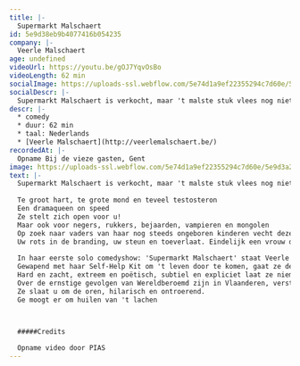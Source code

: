```yaml
---
title: |-
  Supermarkt Malschaert
id: 5e9d38eb9b4077416b054235
company: |-
  Veerle Malschaert
age: undefined
videoUrl: https://youtu.be/gOJ7YqvOsBo
videoLength: 62 min
socialImage: https://uploads-ssl.webflow.com/5e74d1a9ef22355294c7d60e/5e9d3a22cef7528396b4752c_VeerleMalschaert_SUPERMARK.png
socialDescr: |-
  Supermarkt Malschaert is verkocht, maar 't malste stuk vlees nog niet: Veerle Malschaert.Te groot hart, te grote mond en teveel testosteron Een dramaqueen on speed. 
descr: |-
  * comedy
  * duur: 62 min
  * taal: Nederlands
  * [Veerle Malschaert](http://veerlemalschaert.be/)
recordedAt: |-
  Opname Bij de vieze gasten, Gent
image: https://uploads-ssl.webflow.com/5e74d1a9ef22355294c7d60e/5e9d3a22cef7528396b4752c_VeerleMalschaert_SUPERMARK.png
text: |-
  Supermarkt Malschaert is verkocht, maar 't malste stuk vlees nog niet: Veerle Malschaert.Te groot hart, te grote mond en teveel testosteron Een dramaqueen on speed. Op zoek naar vaders van haar nog steeds ongeboren kinderen vecht deze grofgebekte missionaris van de liefde vol overgave tegen windmolens en eenzaamheid. Gewapend met haar Self-Help Kit om 't leven door te komen, gaat ze de confrontatie aan met de toeschouwers en zichzelf. Hard en zacht, extreem en poëtisch, subtiel en expliciet laat ze niemand onberoerd. Ze slaat u om de oren, hilarisch en ontroerend. Ze is uw rots in de branding, uw steun en toeverlaat. Veerle Malschaert, eindelijk een vrouw die u verstaat!
  
  Te groot hart, te grote mond en teveel testosteron
  Een dramaqueen on speed
  Ze stelt zich open voor u!
  Maar ook voor negers, rukkers, bejaarden, vampieren en mongolen
  Op zoek naar vaders van haar nog steeds ongeboren kinderen vecht deze grofgebekte missionaris van de liefde vol overgave tegen windmolens en eenzaamheid
  Uw rots in de branding, uw steun en toeverlaat. Eindelijk een vrouw die u verstaat!
  
  In haar eerste solo comedyshow: 'Supermarkt Malschaert' staat Veerle recht op comedy met haar hoogste hakken aan.
  Gewapend met haar Self-Help Kit om 't leven door te komen, gaat ze de confrontatie aan met de toeschouwers en zichzelf
  Hard en zacht, extreem en poëtisch, subtiel en expliciet laat ze niemand onberoerd
  Over de ernstige gevolgen van Wereldberoemd zijn in Vlaanderen, verstoord contact in de westerse wereld vol eenzame virtuele sex, de isolering van bejaarden, gehandicapten en freaks, ontredderde perfecte mensen, potjes en dekseltjes en hoe we allemaal op zoek zijn.
  Ze slaat u om de oren, hilarisch en ontroerend.
  Ge moogt er om huilen van 't lachen

  ‍

  #####Credits

  Opname video door PIAS
---
```

